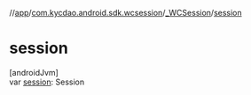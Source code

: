 //[app](../../../index.md)/[com.kycdao.android.sdk.wcsession](../index.md)/[_WCSession](index.md)/[session](session.md)

# session

[androidJvm]\
var [session](session.md): Session
